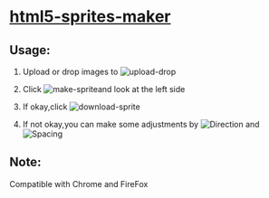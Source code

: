 # [html5-sprites-maker](https://xianshenglu.github.io/html5/html5-sprites-maker/index.html)

## Usage:

1.  Upload or drop images to ![upload-drop](https://xianshenglu.github.io/html5/html5-sprites-maker/images/upload-drop.png)

2.  Click ![make-sprite](https://xianshenglu.github.io/html5/html5-sprites-maker/images/make-sprite.png)and look at the left side

3.  If okay,click ![download-sprite](https://xianshenglu.github.io/html5/html5-sprites-maker/images/download-sprite.png)

4.  If not okay,you can make some adjustments by ![Direction](https://xianshenglu.github.io/html5/html5-sprites-maker/images/direction.png) and ![Spacing](https://xianshenglu.github.io/html5/html5-sprites-maker/images/spacing.png)

## Note:

Compatible with Chrome and FireFox
